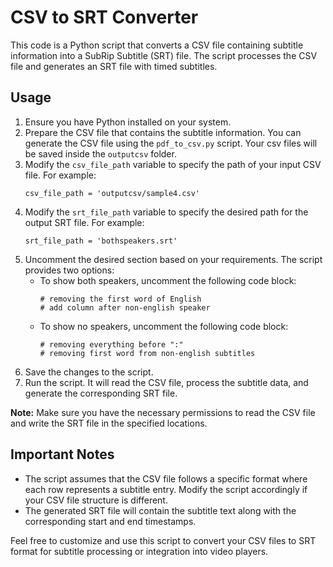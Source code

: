 # CSV to SRT Converter

This code is a Python script that converts a CSV file containing subtitle information into a SubRip Subtitle (SRT) file. The script processes the CSV file and generates an SRT file with timed subtitles.

## Usage

1. Ensure you have Python installed on your system.
2. Prepare the CSV file that contains the subtitle information. You can generate the CSV file using the `pdf_to_csv.py` script. Your csv files will be saved inside the `outputcsv` folder.
3. Modify the `csv_file_path` variable to specify the path of your input CSV file. For example:
   ```
   csv_file_path = 'outputcsv/sample4.csv'
   ```
5. Modify the `srt_file_path` variable to specify the desired path for the output SRT file. For example:
   ```
   srt_file_path = 'bothspeakers.srt'
   ```
6. Uncomment the desired section based on your requirements. The script provides two options:
   - To show both speakers, uncomment the following code block:
     ```
     # removing the first word of English 
     # add column after non-english speaker
     ```
   - To show no speakers, uncomment the following code block:
     ```
     # removing everything before ":"
     # removing first word from non-english subtitles
     ```
7. Save the changes to the script.
8. Run the script. It will read the CSV file, process the subtitle data, and generate the corresponding SRT file.

**Note:** Make sure you have the necessary permissions to read the CSV file and write the SRT file in the specified locations.

## Important Notes

- The script assumes that the CSV file follows a specific format where each row represents a subtitle entry. Modify the script accordingly if your CSV file structure is different.
- The generated SRT file will contain the subtitle text along with the corresponding start and end timestamps.

Feel free to customize and use this script to convert your CSV files to SRT format for subtitle processing or integration into video players.